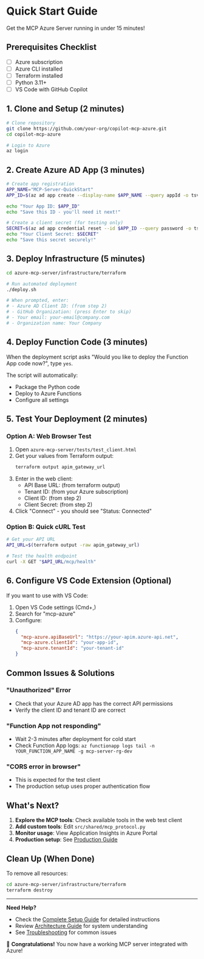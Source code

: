 # Quick Start Guide

Get the MCP Azure Server running in under 15 minutes!

## Prerequisites Checklist

- [ ] Azure subscription
- [ ] Azure CLI installed
- [ ] Terraform installed
- [ ] Python 3.11+
- [ ] VS Code with GitHub Copilot

## 1. Clone and Setup (2 minutes)

```bash
# Clone repository
git clone https://github.com/your-org/copilot-mcp-azure.git
cd copilot-mcp-azure

# Login to Azure
az login
```

## 2. Create Azure AD App (3 minutes)

```bash
# Create app registration
APP_NAME="MCP-Server-QuickStart"
APP_ID=$(az ad app create --display-name $APP_NAME --query appId -o tsv)

echo "Your App ID: $APP_ID"
echo "Save this ID - you'll need it next!"

# Create a client secret (for testing only)
SECRET=$(az ad app credential reset --id $APP_ID --query password -o tsv)
echo "Your Client Secret: $SECRET"
echo "Save this secret securely!"
```

## 3. Deploy Infrastructure (5 minutes)

```bash
cd azure-mcp-server/infrastructure/terraform

# Run automated deployment
./deploy.sh

# When prompted, enter:
# - Azure AD Client ID: (from step 2)
# - GitHub Organization: (press Enter to skip)
# - Your email: your-email@company.com
# - Organization name: Your Company
```

## 4. Deploy Function Code (3 minutes)

When the deployment script asks "Would you like to deploy the Function App code now?", type `yes`.

The script will automatically:
- Package the Python code
- Deploy to Azure Functions
- Configure all settings

## 5. Test Your Deployment (2 minutes)

### Option A: Web Browser Test

1. Open `azure-mcp-server/tests/test_client.html`
2. Get your values from Terraform output:
   ```bash
   terraform output apim_gateway_url
   ```
3. Enter in the web client:
   - API Base URL: (from terraform output)
   - Tenant ID: (from your Azure subscription)
   - Client ID: (from step 2)
   - Client Secret: (from step 2)
4. Click "Connect" - you should see "Status: Connected"

### Option B: Quick cURL Test

```bash
# Get your API URL
API_URL=$(terraform output -raw apim_gateway_url)

# Test the health endpoint
curl -X GET "$API_URL/mcp/health"
```

## 6. Configure VS Code Extension (Optional)

If you want to use with VS Code:

1. Open VS Code settings (Cmd+,)
2. Search for "mcp-azure"
3. Configure:
   ```json
   {
     "mcp-azure.apiBaseUrl": "https://your-apim.azure-api.net",
     "mcp-azure.clientId": "your-app-id",
     "mcp-azure.tenantId": "your-tenant-id"
   }
   ```

## Common Issues & Solutions

### "Unauthorized" Error
- Check that your Azure AD app has the correct API permissions
- Verify the client ID and tenant ID are correct

### "Function App not responding"
- Wait 2-3 minutes after deployment for cold start
- Check Function App logs: `az functionapp logs tail -n YOUR_FUNCTION_APP_NAME -g mcp-server-rg-dev`

### "CORS error in browser"
- This is expected for the test client
- The production setup uses proper authentication flow

## What's Next?

1. **Explore the MCP tools**: Check available tools in the web test client
2. **Add custom tools**: Edit `src/shared/mcp_protocol.py`
3. **Monitor usage**: View Application Insights in Azure Portal
4. **Production setup**: See [Production Guide](./PRODUCTION_GUIDE.md)

## Clean Up (When Done)

To remove all resources:

```bash
cd azure-mcp-server/infrastructure/terraform
terraform destroy
```

---

**Need Help?** 
- Check the [Complete Setup Guide](./COMPLETE_SETUP_GUIDE.md) for detailed instructions
- Review [Architecture Guide](./ARCHITECTURE_GUIDE.md) for system understanding
- See [Troubleshooting](./COMPLETE_SETUP_GUIDE.md#troubleshooting) for common issues

🎉 **Congratulations!** You now have a working MCP server integrated with Azure!
